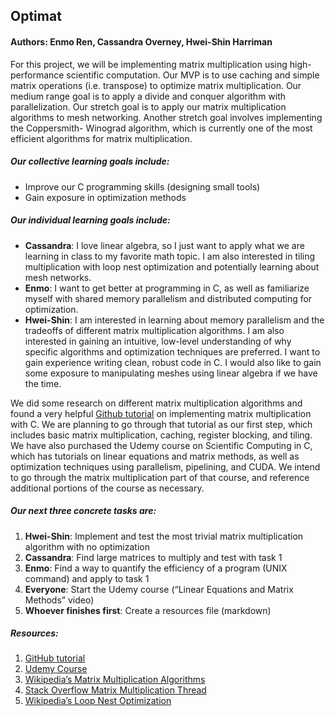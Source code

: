 ## Optimat
#### Authors: Enmo Ren, Cassandra Overney, Hwei-Shin Harriman

For this project, we will be implementing matrix multiplication using high-performance scientific computation. Our MVP is to use caching and simple matrix operations (i.e. transpose) to optimize matrix multiplication. Our medium range goal is to apply a divide and conquer algorithm with parallelization. Our stretch goal is to apply our matrix multiplication algorithms to mesh networking. Another stretch goal involves implementing the Coppersmith- Winograd algorithm, which is currently one of the most efficient algorithms for matrix multiplication.
##### Our collective learning goals include:
- Improve our C programming skills (designing small tools)
- Gain exposure in optimization methods
##### Our individual learning goals include:
- **Cassandra**: I love linear algebra, so I just want to apply what we are learning in class to my favorite math topic. I am also interested in tiling multiplication with loop nest optimization and potentially learning about mesh networks.
- **Enmo**: I want to get better at programming in C, as well as familiarize myself with shared memory parallelism and distributed computing for optimization.
- **Hwei-Shin**: I am interested in learning about memory parallelism and the tradeoffs of different matrix multiplication algorithms. I am also interested in gaining an intuitive, low-level understanding of why specific algorithms and optimization techniques are preferred. I want to gain experience writing clean, robust code in C. I would also like to gain some exposure to manipulating meshes using linear algebra if we have the time.

We did some research on different matrix multiplication algorithms and found a very helpful [Github tutorial](https://gist.github.com/nadavrot/5b35d44e8ba3dd718e595e40184d03f0) on implementing matrix multiplication with C. We are planning to go through that tutorial as our first step, which includes basic matrix multiplication, caching, register blocking, and tiling.
We have also purchased the Udemy course on Scientific Computing in C, which has tutorials on linear equations and matrix methods, as well as optimization techniques using parallelism, pipelining, and CUDA.  We intend to go through the matrix multiplication part of that course, and reference additional portions of the course as necessary.

##### Our next three concrete tasks are:
1. **Hwei-Shin**: Implement and test the most trivial matrix multiplication algorithm with no optimization
2. **Cassandra**: Find large matrices to multiply and test with task 1
3. **Enmo**: Find a way to quantify the efficiency of a program (UNIX command) and apply to task 1
4. **Everyone**: Start the Udemy course (“Linear Equations and Matrix Methods” video)
5. **Whoever finishes first**: Create a resources file (markdown)

##### Resources:
1. [GitHub tutorial](https://gist.github.com/nadavrot/5b35d44e8ba3dd718e595e40184d03f0)
2. [Udemy Course](https://www.udemy.com/high-performance-scientific-computing-with-c/)
3. [Wikipedia’s Matrix Multiplication Algorithms](https://en.wikipedia.org/wiki/Matrix_multiplication_algorithm#Algorithms_for_meshes)
4. [Stack Overflow Matrix Multiplication Thread](https://stackoverflow.com/questions/1907557/optimized-matrix-multiplication-in-c)
5. [Wikipedia’s Loop Nest Optimization](https://en.wikipedia.org/wiki/Loop_nest_optimization)
